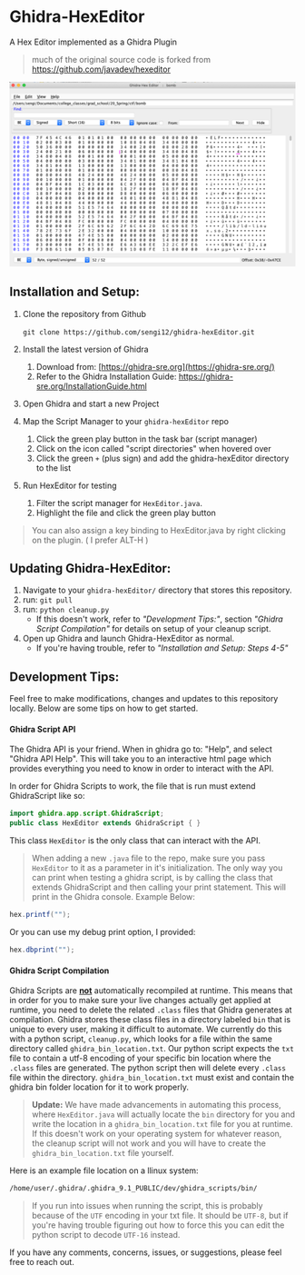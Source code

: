 # Ghidra-HexEditor
A Hex Editor implemented as a Ghidra Plugin
> much of the original source code is forked from https://github.com/javadev/hexeditor

![gui](./img/gui.png)

## Installation and Setup:

1. Clone the repository from Github

   `git clone https://github.com/sengi12/ghidra-hexEditor.git`

2. Install the latest version of Ghidra

   1. Download from: [https://ghidra-sre.org](https://ghidra-sre.org/)
   2. Refer to the Ghidra Installation Guide: https://ghidra-sre.org/InstallationGuide.html

3. Open Ghidra and start a new Project

4. Map the Script Manager to your `ghidra-hexEditor` repo

   1. Click the green play button in the task bar (script manager)
   2. Click on the icon called "script directories" when hovered over
   3. Click the green `+` (plus sign) and add the ghidra-hexEditor directory to the list

5. Run HexEditor for testing

   1. Filter the script manager for `HexEditor.java`. 
   2. Highlight the file and click the green play button

> You can also assign a key binding to HexEditor.java by right clicking on the plugin. ( I prefer ALT-H )

## Updating Ghidra-HexEditor:

1. Navigate to your `ghidra-hexEditor/` directory that stores this repository.
2. run: `git pull`
3. run: `python cleanup.py`
   - If this doesn't work, refer to *"Development Tips:"*, section *"Ghidra Script Compilation"* for details on setup of your cleanup script.
4. Open up Ghidra and launch Ghidra-HexEditor as normal.
   - If you're having trouble, refer to *"Installation and Setup: Steps 4-5"* 

## Development Tips:

Feel free to make modifications, changes and updates to this repository locally. Below are some tips on how to get started.

#### Ghidra Script API

The Ghidra API is your friend. When in ghidra go to: "Help", and select "Ghidra API Help". This will take you to an interactive html page which provides everything you need to know in order to interact with the API.

In order for Ghidra Scripts to work, the file that is run must extend GhidraScript like so:

```java
import ghidra.app.script.GhidraScript;
public class HexEditor extends GhidraScript { }
```

This class `HexEditor` is the only class that can interact with the API.

> When adding a new `.java` file to the repo, make sure you pass `HexEditor` to it as a parameter in it's initialization. The only way you can print when testing a ghidra script, is by calling the class that extends GhidraScript and then calling your print statement. This will print in the Ghidra console. Example Below:

```java
hex.printf("");
```

Or you can use my debug print option, I provided:

```java
hex.dbprint("");
```

#### Ghidra Script Compilation

Ghidra Scripts are <u>**not**</u> automatically recompiled at runtime. This means that in order for you to make sure your live changes actually get applied at runtime, you need to delete the related `.class` files that Ghidra generates at compilation. Ghidra stores these class files in a directory labeled `bin` that is unique to every user, making it difficult to automate. We currently do this with a python script, `cleanup.py`, which looks for a file within the same directory called `ghidra_bin_location.txt`. Our python script expects the `txt` file to contain a utf-8 encoding of your specific bin location where the `.class` files are generated. The python script then will delete every `.class` file within the directory.  `ghidra_bin_location.txt` must exist and contain the ghidra bin folder location for it to work properly. 

> **Update:** We have made advancements in automating this process, where `HexEditor.java` will actually locate the `bin` directory for you and write the location in a `ghidra_bin_location.txt` file for you at runtime. If this doesn't work on your operating system for whatever reason, the cleanup script will not work and you will have to create the `ghidra_bin_location.txt` file yourself.

Here is an example file location on a llinux system:

```txt
/home/user/.ghidra/.ghidra_9.1_PUBLIC/dev/ghidra_scripts/bin/
```

> If you run into issues when running the script, this is probably because of the `UTF` encoding in your txt file. It should be `UTF-8`, but if you're having trouble figuring out how to force this you can edit the python script to decode `UTF-16` instead.

If you have any comments, concerns, issues, or suggestions, please feel free to reach out.
